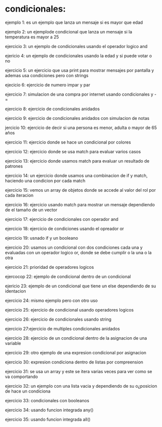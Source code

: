 # condicionales:
ejemplo 1: es un ejemplo que lanza un mensaje si es mayor que edad

ejemplo 2: un ejemplode condicional que lanza un mensaje si la temperatura es mayor a 25

ejercicio 3: un ejemplo de condicionales usando el operador logico and

ejericio 4: un ejemplo de condicionales usando la edad y si puede votar o no

ejercicio 5: un ejercicio que usa print para mostrar mensajes por pantalla y ademas usa condiciones pero con strings

ejecicio 6: ejercicio de numero impar y par

ejercicio 7: simulacion de una compra por internet usando condicionales y -=

ejercicio 8: ejercicio de condicionales anidados

ejercicio 9: ejercicio de condicionales anidados con simulacion de notas

jercicio 10: ejercicio de decir si una persona es menor, adulta o mayor de 65 años

ejercicio 11: ejercicio donde se hace un condicional por colores

ejercicio 12: ejercicio donde se usa match para evaluar varios casos

ejercicio 13: ejercicio donde usamos match para evaluar un resultado de patrones

ejercicio 14: un ejercicio donde usamos una combinacion de if y match, haciendo una condicion por cada match

ejercicio 15: vemos un array de objetos donde se accede al valor del rol por cada iteracion

ejercicio 16: ejercicio usando match para mostrar un mensaje dependiendo de el tamaño de un vector

ejercicio 17: ejercicio de condicionales con operador and

ejercicio 18: ejercicio de condiciones usando el opreador or

ejercicio 19: usnado if y un booleano

ejercicio 20: usamos un condicional con dos condiciones cada una y evaluadas con un operador logico or, donde se debe cumplir o la una o la otra

ejercicio 21: prioridad de operadores logicos

ejercocop 22: ejemplo de condicional dentro de un condicional

ejericio 23: ejemplo de un condicional que tiene un else dependiendo de su identacion

ejercicio 24: mismo ejemplo pero con otro uso

ejercicio 25: ejercicio de condicional usando operadores logicos

ejercicio 26: ejercicio de condicionales usando string

ejercicio 27:ejercicio de multiples condicionales anidados

ejercicio 28: ejercicio de un condicional dentro de la asignacion de una variable

ejercicio 29: otro ejemplo de una expresion condicional por asignacion

ejercicio 30: expresion condiciona dentro de listas por compreension

ejercicio 31: se usa un array y este se itera varias veces para ver como se va comportando

ejercicio 32: un ejemplo con una lista vacia y dependiendo de su o¿posicion de hace un condiciona

ejercicio 33: condicionales con booleanos

ejercicio 34: usando funcion integrada any()

ejercicio 35: usando funcion integrada all()
